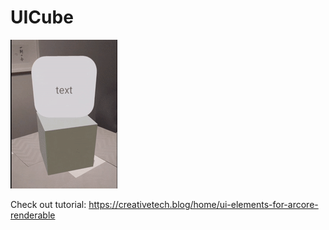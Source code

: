 # UICube
![alt text](https://github.com/Kristina-Simakova/ar_ui_cube/blob/master/cyllindrical_billboard.gif "Demo")

Check out tutorial: https://creativetech.blog/home/ui-elements-for-arcore-renderable
